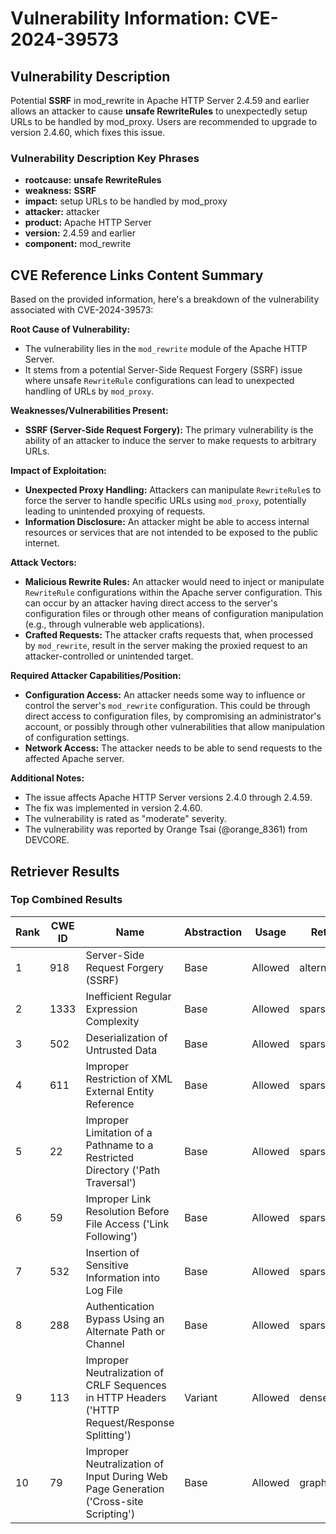 # Vulnerability Information: CVE-2024-39573

## Vulnerability Description
Potential **SSRF** in mod_rewrite in Apache HTTP Server 2.4.59 and earlier allows an attacker to cause **unsafe RewriteRules** to unexpectedly setup URLs to be handled by mod_proxy. Users are recommended to upgrade to version 2.4.60, which fixes this issue.

### Vulnerability Description Key Phrases
- **rootcause:** **unsafe RewriteRules**
- **weakness:** **SSRF**
- **impact:** setup URLs to be handled by mod_proxy
- **attacker:** attacker
- **product:** Apache HTTP Server
- **version:** 2.4.59 and earlier
- **component:** mod_rewrite

## CVE Reference Links Content Summary
Based on the provided information, here's a breakdown of the vulnerability associated with CVE-2024-39573:

**Root Cause of Vulnerability:**

- The vulnerability lies in the `mod_rewrite` module of the Apache HTTP Server.
- It stems from a potential Server-Side Request Forgery (SSRF) issue where unsafe `RewriteRule` configurations can lead to unexpected handling of URLs by `mod_proxy`.

**Weaknesses/Vulnerabilities Present:**

-   **SSRF (Server-Side Request Forgery):** The primary vulnerability is the ability of an attacker to induce the server to make requests to arbitrary URLs.

**Impact of Exploitation:**

-   **Unexpected Proxy Handling:** Attackers can manipulate `RewriteRule`s to force the server to handle specific URLs using `mod_proxy`, potentially leading to unintended proxying of requests.
-   **Information Disclosure:** An attacker might be able to access internal resources or services that are not intended to be exposed to the public internet.

**Attack Vectors:**

-   **Malicious Rewrite Rules:** An attacker would need to inject or manipulate `RewriteRule` configurations within the Apache server configuration. This can occur by an attacker having direct access to the server's configuration files or through other means of configuration manipulation (e.g., through vulnerable web applications).
-   **Crafted Requests:** The attacker crafts requests that, when processed by `mod_rewrite`, result in the server making the proxied request to an attacker-controlled or unintended target.

**Required Attacker Capabilities/Position:**

-   **Configuration Access:** An attacker needs some way to influence or control the server's `mod_rewrite` configuration. This could be through direct access to configuration files, by compromising an administrator's account, or possibly through other vulnerabilities that allow manipulation of configuration settings.
-   **Network Access:** The attacker needs to be able to send requests to the affected Apache server.

**Additional Notes:**

-   The issue affects Apache HTTP Server versions 2.4.0 through 2.4.59.
-   The fix was implemented in version 2.4.60.
-   The vulnerability is rated as "moderate" severity.
-   The vulnerability was reported by Orange Tsai (@orange_8361) from DEVCORE.

## Retriever Results

### Top Combined Results

| Rank | CWE ID | Name | Abstraction | Usage  | Retrievers | Individual Scores |
|------|--------|------|-------------|-------|------------|-------------------|
| 1 | 918 | Server-Side Request Forgery (SSRF) | Base | Allowed | alternate_terms | 1.000 |
| 2 | 1333 | Inefficient Regular Expression Complexity | Base | Allowed | sparse | 0.239 |
| 3 | 502 | Deserialization of Untrusted Data | Base | Allowed | sparse | 0.239 |
| 4 | 611 | Improper Restriction of XML External Entity Reference | Base | Allowed | sparse | 0.232 |
| 5 | 22 | Improper Limitation of a Pathname to a Restricted Directory ('Path Traversal') | Base | Allowed | sparse | 0.231 |
| 6 | 59 | Improper Link Resolution Before File Access ('Link Following') | Base | Allowed | sparse | 0.231 |
| 7 | 532 | Insertion of Sensitive Information into Log File | Base | Allowed | sparse | 0.229 |
| 8 | 288 | Authentication Bypass Using an Alternate Path or Channel | Base | Allowed | sparse | 0.227 |
| 9 | 113 | Improper Neutralization of CRLF Sequences in HTTP Headers ('HTTP Request/Response Splitting') | Variant | Allowed | dense | 0.502 |
| 10 | 79 | Improper Neutralization of Input During Web Page Generation ('Cross-site Scripting') | Base | Allowed | graph | 0.003 |

